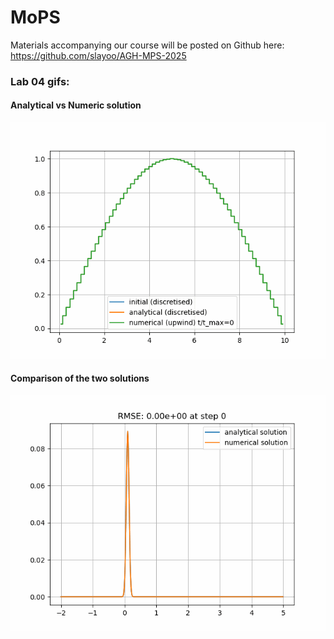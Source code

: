# MoPS
Materials accompanying our course will be posted on Github here:
https://github.com/slayoo/AGH-MPS-2025 

### Lab 04 gifs:

#### Analytical vs Numeric solution
![Gif_01](lab_04/numeric.gif)

#### Comparison of the two solutions
![Gif_02](lab_04/comparison.gif)

